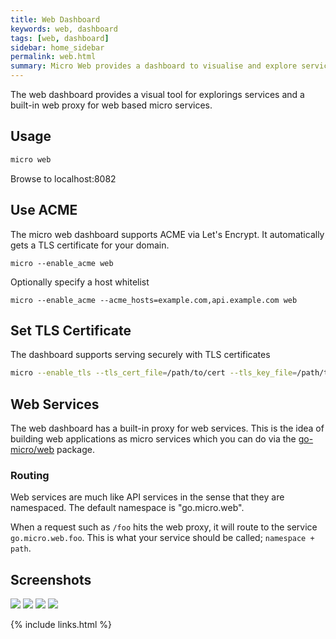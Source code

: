 ```yaml
---
title: Web Dashboard
keywords: web, dashboard
tags: [web, dashboard]
sidebar: home_sidebar
permalink: web.html
summary: Micro Web provides a dashboard to visualise and explore services
---
```


The web dashboard provides a visual tool for explorings services and a built-in web proxy for 
web based micro services.

## Usage

```bash
micro web
```
Browse to localhost:8082

## Use ACME

The micro web dashboard supports ACME via Let's Encrypt. It automatically gets a TLS certificate for your domain.

```
micro --enable_acme web
```

Optionally specify a host whitelist

```
micro --enable_acme --acme_hosts=example.com,api.example.com web
```

## Set TLS Certificate

The dashboard supports serving securely with TLS certificates

```bash
micro --enable_tls --tls_cert_file=/path/to/cert --tls_key_file=/path/to/key web
```

## Web Services

The web dashboard has a built-in proxy for web services. This is the idea of building web applications 
as micro services which you can do via the [go-micro/web](https://pkg.go.dev/github.com/micro/go-micro/v2/web) package.

### Routing

Web services are much like API services in the sense that they are namespaced. The default namespace is "go.micro.web".

When a request such as `/foo` hits the web proxy, it will route to the service `go.micro.web.foo`. This is what 
your service should be called; `namespace + path`.

## Screenshots

<img src="images/web1.png">

<img src="images/web2.png">

<img src="images/web3.png">

<img src="images/web4.png">


{% include links.html %}
